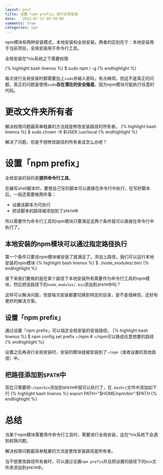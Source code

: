 ```yaml
---
layout: post
title: 设置「npm prefix」进行全局安装
date:   2015-07-13 09:30:00
comments: true
categories: npm
---
```


npm模块有两种安装模式，本地安装和全局安装。两者的区别在于：本地安装用于当前项目，全局安装用于命令行工具。

全局安装在*nix系统之下需要权限

{% highlight bash linenos %}
$ sudo npm i -g <npm-module>
{% endhighlight %}

每次进行全局安装时都需要加上`sudo`并输入密码，有点麻烦。但这不是真正的问题，真正的问题是使用`sudo`**存在潜在的安全隐患**，因为npm模块可能执行任意的代码。

# 更改文件夹所有者
解决权限问题最简单粗暴的方法就是修改安装路径的所有者。
{% highlight bash linenos %}
$ sudo chown -R $USER /usr/local
{% endhighlight %}

解决了问题，但是不想修改路径的所有者该怎么办呢？

# 设置「npm prefix」
全局安装的目的是**提供命令行工具**。

在编写shell脚本时，要使自己写的脚本可以直接在命令行中执行，在写好脚本后，一般还需要做两件事：

+ 设置该脚本为可执行
+ 把该脚本的路径被添加到了`$PATH`中

所以需要作为命令行工具的npm模块只要满足这两个条件就可以直接在命令行中执行了。

## 本地安装的npm模块可以通过指定路径执行
第一个条件只要该npm模块被安装了就满足了。添加上路径，我们可以运行本地安装的npm模块
{% highlight bash linenos %}
$ ./node_modules/.bin/<npm module>
{% endhighlight %}

接下来我们要做的是在某个路径下本地安装所有需要作为命令行工具的npm模块，然后把该路径下的`node_modules/.bin`添加到`$PATH`中吗？

这样可以解决问题，但是每次安装都要切换到特定的目录，是不是很麻烦。还好有更好的解决方案。

## 设置「npm prefix」
通过设置「npm prefix」可以指定全局安装的安装路径。
{% highlight bash linenos %}
$ npm config set prefix ~/npm # ~/npm可以换成任意想要的路径
{% endhighlight %}

设置之后再进行全局安装时，安装的模块就被安装到了`~/npm`（或者设置的其他路径）中。

## 把路径添加到`$PATH`中
现在只需要把`~/npm/bin`添加到`$PATH`中就可以执行了，在`.bashrc`文件中添加如下行
{% highlight bash linenos %}
export PATH="$HOME/npm/bin":$PATH
{% endhighlight %}

# 总结
当某个npm模块需要用作命令行工具时，需要进行全局安装，这在*nix系统下会遇到权限问题。

解决权限问题最简单粗暴的方法是更改安装路径是所有者。

当不想更改路径所有者时，可以通过设置`npm prefix`并且把设置的路径下的`bin`文件夹添加到`$PATH`中。
